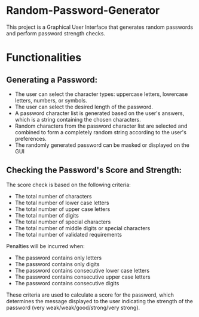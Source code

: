 # Random-Password-Generator
This project is a Graphical User Interface that generates random passwords and perform password strength checks.

# Functionalities

## Generating a Password:
   - The user can select the character types: uppercase letters, lowercase letters, numbers, or symbols.
   - The user can select the desired length of the password.
   - A password character list is generated based on the user's answers, which is a string containing the chosen characters.
   - Random characters from the password character list are selected and combined to form a completely random string according to the user's preferences.
   - The randomly generated password can be masked or displayed on the GUI

## Checking the Password's Score and Strength:
   
The score check is based on the following criteria:
   - The total number of characters
   - The total number of lower case letters
   - The total number of upper case letters
   - The total number of digits
   - The total number of special characters
   - The total number of middle digits or special characters
   - The total number of validated requirements

Penalties will be incurred when:
   - The password contains only letters
   - The password contains only digits
   - The password contains consecutive lower case letters
   - The password contains consecutive upper case letters
   - The password contains consecutive digits

These criteria are used to calculate a score for the password, which determines the message displayed to the user indicating the strength of the password (very weak/weak/good/strong/very strong).


